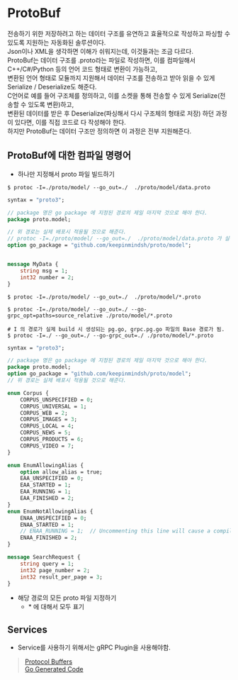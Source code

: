# ProtoBuf 
전송하기 위한 저장하려고 하는 데이터 구조를 유연하고 효율적으로 작성하고 파싱할 수 있도록 지원하는 자동화된 솔루션이다.  
Json이나 XML을 생각하면 이해가 쉬워지는데, 이것들과는 조금 다르다.    
ProtoBuf는 데이터 구조를 .proto라는 파일로 작성하면, 이를 컴파일해서 C++/C#/Python 등의 언어 코드 형태로 변환이 가능하고,  
변환된 언어 형태로 모듈까지 지원해서 데이터 구조를 전송하고 받아 읽을 수 있게 Serialize / Deserialize도 해준다.  
C언어로 예를 들어 구조체를 정의하고, 이를 소켓을 통해 전송할 수 있게 Serialize(전송할 수 있도록 변환)하고,  
변환된 데이터를 받은 후 Deserialize(파싱해서 다시 구조체의 형태로 저장) 하던 과정이 있다면, 이를 직접 코드로 다 작성해야 한다.  
하지만 ProtoBuf는 데이터 구조만 정의하면 이 과정은 전부 지원해준다.

## ProtoBuf에 대한 컴파일 명령어

- 하나만 지정해서 proto 파일 빌드하기 

```shell
$ protoc -I=./proto/model/ --go_out=./  ./proto/model/data.proto
```

```protobuf
syntax = "proto3";

// package 명은 go package 에 지정된 경로의 제일 마지막 것으로 해야 한다.
package proto.model;

// 위 경로는 실제 배포시 적용될 것으로 해준다.
// protoc -I=./proto/model/ --go_out=./  ./proto/model/data.proto 가 실행되면 실제 컴파일될 경로를 정의한다. 
option go_package = "github.com/keepinmindsh/proto/model";


message MyData {
    string msg = 1;
    int32 number = 2;
}
```

```shell
$ protoc -I=./proto/model/ --go_out=./  ./proto/model/*.proto

$ protoc -I=./proto/model/ --go_out=./ --go-grpc_opt=paths=source_relative ./proto/model/*.proto

# I 의 경로가 실제 build 시 생성되는 pg.go, grpc.pg.go 파일의 Base 경로가 됨. 
$ protoc -I=./ --go_out=./ --go-grpc_out=./ ./proto/model/*.proto
```

```protobuf
syntax = "proto3";

// package 명은 go package 에 지정된 경로의 제일 마지막 것으로 해야 한다.
package proto.model;
option go_package = "github.com/keepinmindsh/proto/model";
// 위 경로는 실제 배포시 적용될 것으로 해준다.

enum Corpus {
    CORPUS_UNSPECIFIED = 0;
    CORPUS_UNIVERSAL = 1;
    CORPUS_WEB = 2;
    CORPUS_IMAGES = 3;
    CORPUS_LOCAL = 4;
    CORPUS_NEWS = 5;
    CORPUS_PRODUCTS = 6;
    CORPUS_VIDEO = 7;
}

enum EnumAllowingAlias {
    option allow_alias = true;
    EAA_UNSPECIFIED = 0;
    EAA_STARTED = 1;
    EAA_RUNNING = 1;
    EAA_FINISHED = 2;
}
enum EnumNotAllowingAlias {
    ENAA_UNSPECIFIED = 0;
    ENAA_STARTED = 1;
    // ENAA_RUNNING = 1;  // Uncommenting this line will cause a compile error inside Google and a warning message outside.
    ENAA_FINISHED = 2;
}

message SearchRequest {
    string query = 1;
    int32 page_number = 2;
    int32 result_per_page = 3;
}
```

- 해당 경로의 모든 proto 파일 지정하기
  - \* 에 대해서 모두 표기


## Services 

- Service를 사용하기 위해서는 gRPC Plugin을 사용해야함.



> [Protocol Buffers](https://developers.google.com/protocol-buffers/docs/proto3)      
> [Go Generated Code](https://developers.google.com/protocol-buffers/docs/reference/go-generated)